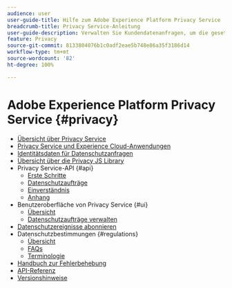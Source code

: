 ```yaml
---
audience: user
user-guide-title: Hilfe zum Adobe Experience Platform Privacy Service
breadcrumb-title: Privacy Service-Anleitung
user-guide-description: Verwalten Sie Kundendatenanfragen, um die gesetzlichen Datenschutzbestimmungen wie DSGVO und CCPA einzuhalten.
feature: Privacy
source-git-commit: 8133804076b1c0adf2eae5b748e86a35f3186d14
workflow-type: tm+mt
source-wordcount: '82'
ht-degree: 100%

---
```



# Adobe Experience Platform Privacy Service {#privacy}

* [Übersicht über Privacy Service](home.md)
* [Privacy Service und Experience Cloud-Anwendungen](experience-cloud-apps.md)
* [Identitätsdaten für Datenschutzanfragen](identity-data.md)
* [Übersicht über die Privacy JS Library](js-library.md)
* Privacy Service-API {#api}
   * [Erste Schritte](api/getting-started.md)
   * [Datenschutzaufträge](api/privacy-jobs.md)
   * [Einverständnis](api/consent.md)
   * [Anhang](api/appendix.md)
* Benutzeroberfläche von Privacy Service {#ui}
   * [Übersicht](ui/overview.md)
   * [Datenschutzaufträge verwalten](ui/user-guide.md)
* [Datenschutzereignisse abonnieren](privacy-events.md)
* Datenschutzbestimmungen {#regulations}
   * [Übersicht](regulations/overview.md)
   * [FAQs](regulations/faq.md)
   * [Terminologie](regulations/terminology.md)
* [Handbuch zur Fehlerbehebung](troubleshooting-guide.md)
* [API-Referenz](https://www.adobe.io/experience-platform-apis/references/privacy-service/)
* [Versionshinweise](release-notes.md)
